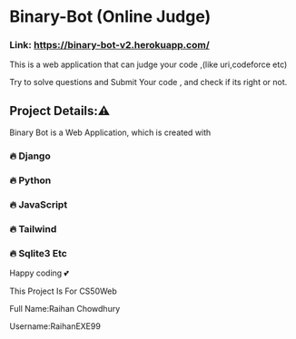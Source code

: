 # Binary-Bot (Online Judge)
### Link: https://binary-bot-v2.herokuapp.com/

This is a web application that can  judge your code ,(like uri,codeforce etc)

Try to solve questions and Submit Your code , and check if its right or not.

## Project Details:⚠️ 
Binary Bot is a Web Application, which is created with 
### 🔥 Django
### 🔥 Python
### 🔥 JavaScript
### 🔥 Tailwind
### 🔥 Sqlite3 Etc

Happy coding 💕 

This Project Is For CS50Web

Full Name:Raihan Chowdhury

Username:RaihanEXE99
